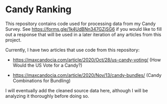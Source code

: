 # Candy Ranking

This repository contains code used for processing data from my Candy Survey. See https://forms.gle/1k4UdBNn347GZjSG6 if you would like to fill out a response that will be used in a later iteration of any articles from this project.

Currently, I have two articles that use code from this repository:

* https://maxcandocia.com/article/2020/Oct/28/us-candy-voting/ (How Would the US Vote for a Candy?)

* https://maxcandocia.com/article/2020/Nov/13/candy-bundles/ (Candy Combinations for Bundling)

I will eventually add the cleaned source data here, although I will be analyzing it thoroughly before doing so.